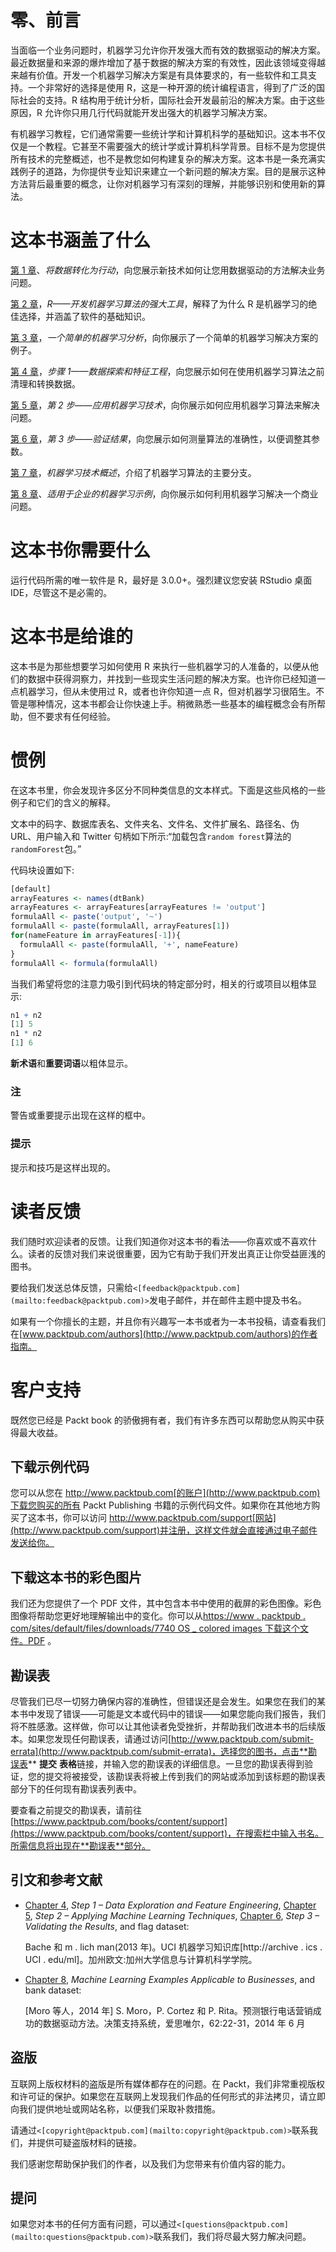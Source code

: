 

# 零、前言

当面临一个业务问题时，机器学习允许你开发强大而有效的数据驱动的解决方案。最近数据量和来源的爆炸增加了基于数据的解决方案的有效性，因此该领域变得越来越有价值。开发一个机器学习解决方案是有具体要求的，有一些软件和工具支持。一个非常好的选择是使用 R，这是一种开源的统计编程语言，得到了广泛的国际社会的支持。R 结构用于统计分析，国际社会开发最前沿的解决方案。由于这些原因，R 允许你只用几行代码就能开发出强大的机器学习解决方案。

有机器学习教程，它们通常需要一些统计学和计算机科学的基础知识。这本书不仅仅是一个教程。它甚至不需要强大的统计学或计算机科学背景。目标不是为您提供所有技术的完整概述，也不是教您如何构建复杂的解决方案。这本书是一条充满实践例子的道路，为你提供专业知识来建立一个新问题的解决方案。目的是展示这种方法背后最重要的概念，让你对机器学习有深刻的理解，并能够识别和使用新的算法。

# 这本书涵盖了什么

[第 1 章](ch01.html "Chapter 1. Transforming Data into Actions")、*将数据转化为行动*，向您展示新技术如何让您用数据驱动的方法解决业务问题。

[第 2 章](ch02.html "Chapter 2. R – A Powerful Tool for Developing Machine Learning Algorithms")，*R——开发机器学习算法的强大工具*，解释了为什么 R 是机器学习的绝佳选择，并涵盖了软件的基础知识。

[第 3 章](ch03.html "Chapter 3. A Simple Machine Learning Analysis")，*一个简单的机器学习分析*，向你展示了一个简单的机器学习解决方案的例子。

[第 4 章](ch04.html "Chapter 4. Step 1 – Data Exploration and Feature Engineering")，*步骤 1——数据探索和特征工程*，向您展示如何在使用机器学习算法之前清理和转换数据。

[第 5 章](ch05.html "Chapter 5. Step 2 – Applying Machine Learning Techniques")，*第 2 步——应用机器学习技术*，向你展示如何应用机器学习算法来解决问题。

[第 6 章](ch06.html "Chapter 6. Step 3 – Validating the Results")，*第 3 步——验证结果*，向您展示如何测量算法的准确性，以便调整其参数。

[第 7 章](ch07.html "Chapter 7. Overview of Machine Learning Techniques")，*机器学习技术概述*，介绍了机器学习算法的主要分支。

[第 8 章](ch08.html "Chapter 8. Machine Learning Examples Applicable to Businesses")、*适用于企业的机器学习示例*，向你展示如何利用机器学习解决一个商业问题。



# 这本书你需要什么

运行代码所需的唯一软件是 R，最好是 3.0.0+。强烈建议您安装 RStudio 桌面 IDE，尽管这不是必需的。



# 这本书是给谁的

这本书是为那些想要学习如何使用 R 来执行一些机器学习的人准备的，以便从他们的数据中获得洞察力，并找到一些现实生活问题的解决方案。也许你已经知道一点机器学习，但从未使用过 R，或者也许你知道一点 R，但对机器学习很陌生。不管是哪种情况，这本书都会让你快速上手。稍微熟悉一些基本的编程概念会有所帮助，但不要求有任何经验。



# 惯例

在这本书里，你会发现许多区分不同种类信息的文本样式。下面是这些风格的一些例子和它们的含义的解释。

文本中的码字、数据库表名、文件夹名、文件名、文件扩展名、路径名、伪 URL、用户输入和 Twitter 句柄如下所示:“加载包含`random forest`算法的`randomForest`包。”

代码块设置如下:

```r
[default]
arrayFeatures <- names(dtBank)
arrayFeatures <- arrayFeatures[arrayFeatures != 'output']
formulaAll <- paste('output', '~')
formulaAll <- paste(formulaAll, arrayFeatures[1])
for(nameFeature in arrayFeatures[-1]){
  formulaAll <- paste(formulaAll, '+', nameFeature)
}
formulaAll <- formula(formulaAll)
```

当我们希望将您的注意力吸引到代码块的特定部分时，相关的行或项目以粗体显示:

```r
n1 + n2
[1] 5
n1 * n2
[1] 6

```

**新术语**和**重要词语**以粗体显示。

### 注

警告或重要提示出现在这样的框中。

### 提示

提示和技巧是这样出现的。



# 读者反馈

我们随时欢迎读者的反馈。让我们知道你对这本书的看法——你喜欢或不喜欢什么。读者的反馈对我们来说很重要，因为它有助于我们开发出真正让你受益匪浅的图书。

要给我们发送总体反馈，只需给`<[feedback@packtpub.com](mailto:feedback@packtpub.com)>`发电子邮件，并在邮件主题中提及书名。

如果有一个你擅长的主题，并且你有兴趣写一本书或者为一本书投稿，请查看我们在[www.packtpub.com/authors](http://www.packtpub.com/authors)的作者指南。



# 客户支持

既然您已经是 Packt book 的骄傲拥有者，我们有许多东西可以帮助您从购买中获得最大收益。

## 下载示例代码

您可以从您在 http://www.packtpub.com[的账户](http://www.packtpub.com)下载您购买的所有 Packt Publishing 书籍的示例代码文件。如果你在其他地方购买了这本书，你可以访问 http://www.packtpub.com/support[网站](http://www.packtpub.com/support)并注册，这样文件就会直接通过电子邮件发送给你。

## 下载这本书的彩色图片

我们还为您提供了一个 PDF 文件，其中包含本书中使用的截屏的彩色图像。彩色图像将帮助您更好地理解输出中的变化。你可以从[https://www . packtpub . com/sites/default/files/downloads/7740 OS _ colored images 下载这个文件。PDF](https://www.packtpub.com/sites/default/files/downloads/7740OS_coloredimages.PDF) 。

## 勘误表

尽管我们已尽一切努力确保内容的准确性，但错误还是会发生。如果您在我们的某本书中发现了错误——可能是文本或代码中的错误——如果您能向我们报告，我们将不胜感激。这样做，你可以让其他读者免受挫折，并帮助我们改进本书的后续版本。如果您发现任何勘误表，请通过访问[http://www.packtpub.com/submit-errata](http://www.packtpub.com/submit-errata)，选择您的图书，点击**勘误表** **提交** **表格**链接，并输入您的勘误表的详细信息。一旦您的勘误表得到验证，您的提交将被接受，该勘误表将被上传到我们的网站或添加到该标题的勘误表部分下的任何现有勘误表列表中。

要查看之前提交的勘误表，请前往[https://www.packtpub.com/books/content/support](https://www.packtpub.com/books/content/support)，在搜索栏中输入书名。所需信息将出现在**勘误表**部分。

## 引文和参考文献

*   [Chapter 4](ch04.html "Chapter 4. Step 1 – Data Exploration and Feature Engineering"), *Step 1 – Data Exploration and Feature Engineering*, [Chapter 5](ch05.html "Chapter 5. Step 2 – Applying Machine Learning Techniques"), *Step 2 – Applying Machine Learning Techniques*, [Chapter 6](ch06.html "Chapter 6. Step 3 – Validating the Results"), *Step 3 – Validating the Results*, and flag dataset:

    Bache 和 m . lich man(2013 年)。UCI 机器学习知识库[http://archive . ics . UCI . edu/ml]。加州欧文:加州大学信息与计算机科学学院。

*   [Chapter 8](ch08.html "Chapter 8. Machine Learning Examples Applicable to Businesses"), *Machine Learning Examples Applicable to Businesses*, and bank dataset:

    [Moro 等人，2014 年] S. Moro，P. Cortez 和 P. Rita。预测银行电话营销成功的数据驱动方法。决策支持系统，爱思唯尔，62:22-31，2014 年 6 月

## 盗版

互联网上版权材料的盗版是所有媒体都存在的问题。在 Packt，我们非常重视版权和许可证的保护。如果您在互联网上发现我们作品的任何形式的非法拷贝，请立即向我们提供地址或网站名称，以便我们采取补救措施。

请通过`<[copyright@packtpub.com](mailto:copyright@packtpub.com)>`联系我们，并提供可疑盗版材料的链接。

我们感谢您帮助保护我们的作者，以及我们为您带来有价值内容的能力。

## 提问

如果您对本书的任何方面有问题，可以通过`<[questions@packtpub.com](mailto:questions@packtpub.com)>`联系我们，我们将尽最大努力解决问题。
